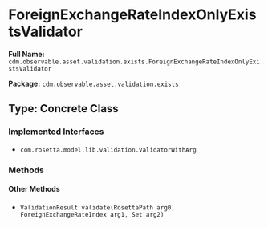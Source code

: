 # ForeignExchangeRateIndexOnlyExistsValidator

**Full Name:** `cdm.observable.asset.validation.exists.ForeignExchangeRateIndexOnlyExistsValidator`

**Package:** `cdm.observable.asset.validation.exists`

## Type: Concrete Class

### Implemented Interfaces

- `com.rosetta.model.lib.validation.ValidatorWithArg`

### Methods

#### Other Methods

- `ValidationResult validate(RosettaPath arg0, ForeignExchangeRateIndex arg1, Set arg2)`

